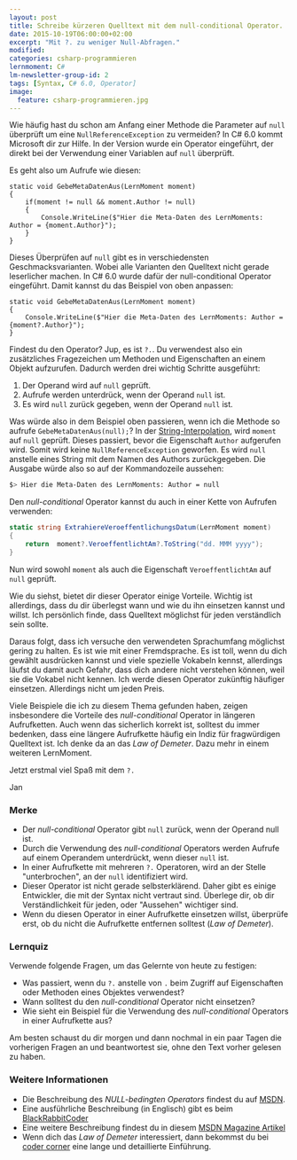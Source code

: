 ```yaml
---
layout: post
title: Schreibe kürzeren Quelltext mit dem null-conditional Operator.
date: 2015-10-19T06:00:00+02:00
excerpt: "Mit ?. zu weniger Null-Abfragen."
modified:
categories: csharp-programmieren
lernmoment: C#
lm-newsletter-group-id: 2
tags: [Syntax, C# 6.0, Operator]
image:
  feature: csharp-programmieren.jpg
---
```


Wie häufig hast du schon am Anfang einer Methode die Parameter auf `null` überprüft um eine `NullReferenceException` zu vermeiden? In C# 6.0 kommt Microsoft dir zur Hilfe. In der Version wurde ein Operator eingeführt, der direkt bei der Verwendung einer Variablen auf `null` überprüft.

Es geht also um Aufrufe wie diesen:

```
static void GebeMetaDatenAus(LernMoment moment)
{
	if(moment != null && moment.Author != null)
	{
		Console.WriteLine($"Hier die Meta-Daten des LernMoments: Author = {moment.Author}");
	}
}
```

Dieses Überprüfen auf `null` gibt es in verschiedensten Geschmacksvarianten. Wobei alle Varianten den Quelltext nicht gerade leserlicher machen. In C# 6.0 wurde dafür der null-conditional Operator eingeführt. Damit kannst du das Beispiel von oben anpassen:

```
static void GebeMetaDatenAus(LernMoment moment)
{
	Console.WriteLine($"Hier die Meta-Daten des LernMoments: Author = {moment?.Author}");
}
```

Findest du den Operator? Jup, es ist `?.`. Du verwendest also ein zusätzliches Fragezeichen um Methoden und Eigenschaften an einem Objekt aufzurufen. Dadurch werden drei wichtig Schritte ausgeführt:

1.	Der Operand wird auf `null` geprüft.
2.	Aufrufe werden unterdrück, wenn der Operand `null` ist.
3.	Es wird `null` zurück gegeben, wenn der Operand `null` ist.

Was würde also in dem Beispiel oben passieren, wenn ich die Methode so aufrufe `GebeMetaDatenAus(null);`? In der [String-Interpolation](/csharp-programmieren/mit-csharp-6-noch-mueheloser-werte-in-strings-einfuegen/), wird `moment` auf `null` geprüft. Dieses passiert, bevor die Eigenschaft `Author` aufgerufen wird. Somit wird keine `NullReferenceException` geworfen. Es wird `null` anstelle eines String mit dem Namen des Authors zurückgegeben. Die Ausgabe würde also so auf der Kommandozeile aussehen:

```sh
$> Hier die Meta-Daten des LernMoments: Author = null
```

Den *null-conditional* Operator kannst du auch in einer Kette von Aufrufen verwenden:

```cs
static string ExtrahiereVeroeffentlichungsDatum(LernMoment moment)
{
	return	moment?.VeroeffentlichtAm?.ToString("dd. MMM yyyy");
}
```

Nun wird sowohl `moment` als auch die Eigenschaft `VeroeffentlichtAm` auf `null` geprüft. 

Wie du siehst, bietet dir dieser Operator einige Vorteile. Wichtig ist allerdings, dass du dir überlegst wann und wie du ihn einsetzen kannst und willst. Ich persönlich finde, dass Quelltext möglichst für jeden verständlich sein sollte. 

Daraus folgt, dass ich versuche den verwendeten Sprachumfang möglichst gering zu halten. Es ist wie mit einer Fremdsprache. Es ist toll, wenn du dich gewählt ausdrücken kannst und viele spezielle Vokabeln kennst, allerdings läufst du damit auch Gefahr, dass dich andere nicht verstehen können, weil sie die Vokabel nicht kennen. Ich werde diesen Operator zukünftig häufiger einsetzen. Allerdings nicht um jeden Preis. 

Viele Beispiele die ich zu diesem Thema gefunden haben, zeigen insbesondere die Vorteile des *null-conditional* Operator in längeren Aufrufketten. Auch wenn das sicherlich korrekt ist, solltest du immer bedenken, dass eine längere Aufrufkette häufig ein Indiz für fragwürdigen Quelltext ist. Ich denke da an das *Law of Demeter*. Dazu mehr in einem weiteren LernMoment.

Jetzt erstmal viel Spaß mit dem `?.`

Jan

### Merke

-	Der *null-conditional* Operator gibt `null` zurück, wenn der Operand null ist.
-	Durch die Verwendung des *null-conditional* Operators werden Aufrufe auf einem Operandem unterdrückt, wenn dieser `null` ist.
-	In einer Aufrufkette mit mehreren `?.` Operatoren, wird an der Stelle "unterbrochen", an der `null` identifiziert wird.
-	Dieser Operator ist nicht gerade selbsterklärend. Daher gibt es einige Entwickler, die mit der Syntax nicht vertraut sind. Überlege dir, ob dir Verständlichkeit für jeden, oder "Aussehen" wichtiger sind.
-	Wenn du diesen Operator in einer Aufrufkette einsetzen willst, überprüfe erst, ob du nicht die Aufrufkette entfernen solltest (*Law of Demeter*).

### Lernquiz 

Verwende folgende Fragen, um das Gelernte von heute zu festigen:

-	Was passiert, wenn du `?.` anstelle von `.` beim Zugriff auf Eigenschaften oder Methoden eines Objektes verwendest?
-	Wann solltest du den *null-conditional* Operator nicht einsetzen?
-	Wie sieht ein Beispiel für die Verwendung des *null-conditional* Operators in einer Aufrufkette aus?

Am besten schaust du dir morgen und dann nochmal in ein paar Tagen die vorherigen Fragen an und beantwortest sie, ohne den Text vorher gelesen zu haben.

### Weitere Informationen

-	Die Beschreibung des *NULL-bedingten Operators* findest du auf [MSDN](https://msdn.microsoft.com/de-de/library/dn986595.aspx).
-	Eine ausführliche Beschreibung (in Englisch) gibt es beim [BlackRabbitCoder](http://geekswithblogs.net/BlackRabbitCoder/archive/2015/06/05/c.net-little-wonders-null-conditional-operator-in-c-6.aspx)
-	Eine weitere Beschreibung findest du in diesem [MSDN Magazine Artikel](https://msdn.microsoft.com/en-us/magazine/dn802602.aspx)
-	Wenn dich das *Law of Demeter* interessiert, dann bekommst du bei [coder corner](http://coders-corner.net/2013/04/01/real-world-softwaredesign-teil-2-law-of-demeter/) eine lange und detaillierte Einführung.
